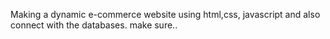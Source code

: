 Making a dynamic e-commerce website using html,css, javascript
and also connect with the databases.
make sure..

